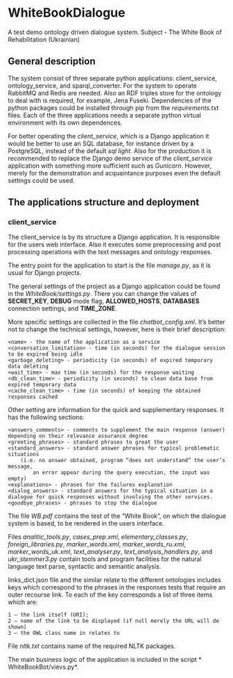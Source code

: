 # WhiteBookDialogue
A test demo ontology driven dialogue system. Subject - The White Book of Rehabilitation (Ukrainian)

## General description

The system consist of three separate python applications: client_service, ontology_service, and sparql_converter. For the system to operate RabbitMQ and Redis are needed. Also an RDF triples store for the ontology to deal with is required, for example, Jena Fuseki. Dependencies of the python packages could be installed through pip from the *requirements.txt* files. Each of the three applications needs a separate python virtual environment with its own dependences.

For better operating the *client_service*, which is a Django application it would be better to use an SQL database, for instance driven by a PostgreSQL, instead of the default *sql light*.
Also for the production it is recommended to replace the Django demo service of the *client_service* application with something more sufficient such as *Gunicorn*.
However, merely for the demonstration and acquaintance purposes even the default settings could be used.

## The applications structure and deployment

### client_service

The client_service is by its structure a Django application. It is responsible for the users web interface. Also it executes some preprocessing and post processing operations with the text messages and ontology responses. 

The entry point for the application to start is the file *manage.py*, as it is usual for Django projects.

The general settings of the project as a Django application could be found in the *WhiteBook/settings.py*. There you can change the values of **SECRET_KEY**, **DEBUG** mode flag, **ALLOWED_HOSTS**, **DATABASES** connection settings, and **TIME_ZONE**.

More specific settings are collected in the file *chatbot_config.xml*. It’s better not to change the technical settings, however, here is their brief description:

    <name> - the name of the application as a service
    <conversation_limitation> - time (in seconds) for the dialogue session to be expired being idle
    <garbage_deleting> - periodicity (in seconds) of expired temporary data deleting
    <wait_time> - max time (in seconds) for the response waiting
    <db_clean_time> - periodicity (in seconds) to clean data base from expired temporary data
    <cache_clean_time> - time (in seconds) of keeping the obtained responses cached

Other setting are information for the quick and supplementary responses. It has the following sections:

    <answers_comments> - comments to supplement the main response (answer) depending on their relevance assurance degree
    <greeting_phrases> - standard phrases to great the user
    <standard_answers> - standard answer phrases for typical problematic situations 
        (i.e. no answer obtained, program “does not understand” the user’s message,
            an error appear during the query execution, the input was empty)
    <explanations> - phrases for the failures explanation
    <dialog_answers> - standard answers for the typical situation in a dialogue for quick responses without involving the other services.
    <goodbye_phrases> - phrases to stop the dialogue

The file *WB.pdf* contains the test of the “White Book”, on which the dialogue system is based, to be rendered in the users interface.

Files *analitic_tools.py*, *cases_prep.xml*, *elementary_classes.py*, *foreign_libraries.py*, *marker_words.xml*, *marker_words_ru.xml*, *marker_words_uk.xml*, *text_analyser.py*, *text_analysis_handlers.py*, and *ukr_stemmer3.py* contain tools and program facilities for the natural language text parse, syntactic and semantic analysis.

links_dict.json file and the similar relate to the different ontologies includes keys which correspond to the phrases in the responses tests that require an outer recourse link. To each of the key corresponds a list of three items which are:

    1 – the link itself (URI);
    2 – name of the link to be displayed (if null merely the URL will de shown)
    3 – the OWL class name in relates to

File *nltk.txt* contains name of the required NLTK packages.

The main business logic of the application is included in the script * WhiteBookBot/vievs.py*.




